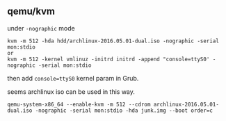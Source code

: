 
qemu/kvm
---

under `-nographic` mode
```
kvm -m 512 -hda hdd/archlinux-2016.05.01-dual.iso -nographic -serial mon:stdio
or
kvm -m 512 -kernel vmlinuz -initrd initrd -append "console=ttyS0' -nographic -serial mon:stdio
```
then add `console=ttyS0` kernel param in Grub.

seems archlinux iso can be used in this way.

```
qemu-system-x86_64 --enable-kvm -m 512 --cdrom archlinux-2016.05.01-dual.iso -nographic -serial mon:stdio -hda junk.img --boot order=c
```
